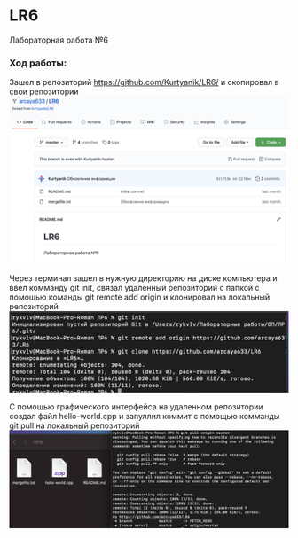 # LR6
Лабораторная работа №6

### Ход работы:
Зашел в репозиторий https://github.com/Kurtyanik/LR6/ и скопировал в свои репозитории
![Fork](screenshots/1.png)

Через терминал зашел в нужную директорию на диске компьютера и ввел комманду git init, связал удаленный репозиторий с папкой с помощью команды git remote add origin и клонировал на локальный репозиторий
![Git init](screenshots/2.png)

С помощью графического интерфейса на удаленном репозитории создал файл hello-world.cpp и запуллил коммит с помощью комманды git pull на локальный репозиторий
![Git pull](screenshots/3.png)


